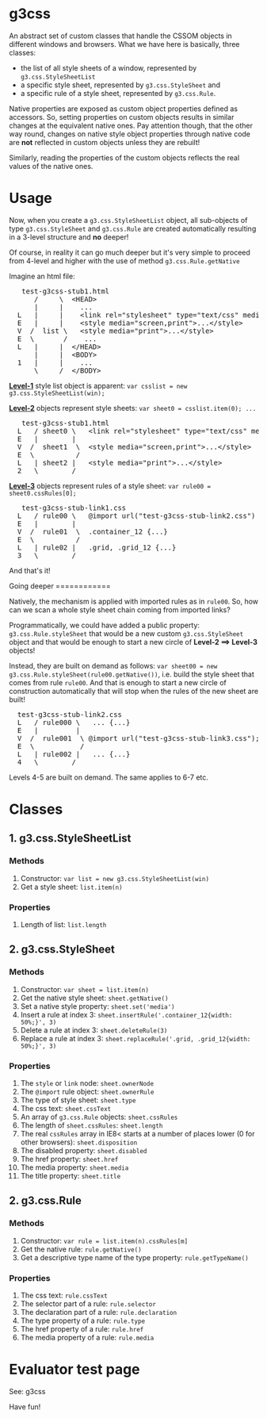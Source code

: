 g3css
=====
An abstract set of custom classes that handle the CSSOM objects in different windows and browsers.
What we have here is basically, three classes:
<ul>
<li>the list of all style sheets of a window, represented by <code>g3.css.StyleSheetList</code></li>
<li>a specific style sheet, represented by <code>g3.css.StyleSheet</code> and</li>
<li>a specific rule of a style sheet, represented by <code>g3.css.Rule</code>.</li>
</ul>
<p>Native properties are exposed as custom object properties defined as accessors. So, setting properties on custom objects results in similar changes at the equivalent native ones. Pay attention though, that the other way round, changes on native style object properties through native code are <b>not</b> reflected in custom objects unless they are rebuilt!</p>
<p>Similarly, reading the properties of the custom objects reflects the real values of the native ones.</p>

Usage
=====
<p>Now, when you create a <code>g3.css.StyleSheetList</code> object, all sub-objects of type  <code>g3.css.StyleSheet</code> and <code>g3.css.Rule</code> are created automatically resulting in a 3-level structure and <b>no</b> deeper!</p>
<p>Of course, in reality it can go much deeper but it's very simple to proceed from 4-level and higher with the use of method <code>g3.css.Rule.getNative</code></p>
<p>Imagine an html file:</p>
<pre>
   test-g3css-stub1.html
      /     \  &lt;HEAD>
      |     |    ...
  L   |     |    &lt;link rel="stylesheet" type="text/css" media="all" href="test-g3css-stub-link1.css" />
  E   |     |    &lt;style media="screen,print">...&lt;/style>
  V  /  list \   &lt;style media="print">...&lt;/style>
  E  \       /    ...
  L   |     |  &lt;/HEAD>
      |     |  &lt;BODY>
  1   |     |    ...
      \     /  &lt;/BODY>
</pre>
<p><b><u>Level-1</u></b> style list object is apparent: <code>var csslist = new g3.css.StyleSheetList(win);</code></p>
<p><b><u>Level-2</u></b> objects represent style sheets: <code>var sheet0 = csslist.item(0); ...</code></p>
<pre>
   test-g3css-stub1.html
  L   / sheet0 \   &lt;link rel="stylesheet" type="text/css" media="all" href="test-g3css-stub-link1.css" />
  E   |        |
  V  /  sheet1  \  &lt;style media="screen,print">...&lt;/style>
  E  \          /
  L   | sheet2 |   &lt;style media="print">...&lt;/style>
  2   \        /
</pre>
<p><b><u>Level-3</u></b> objects represent rules of a style sheet: <code>var rule00 = sheet0.cssRules[0];</code></p>
<pre>
   test-g3css-stub-link1.css
  L   / rule00 \   @import url("test-g3css-stub-link2.css") screen,print;
  E   |        |
  V  /  rule01  \  .container_12 {...}
  E  \          /
  L   | rule02 |   .grid, .grid_12 {...}
  3   \        /
</pre>
<p>And that's it!</p>
Going deeper
============
<p>Natively, the mechanism is applied with imported rules as in <code>rule00</code>. So, how can we scan a whole style sheet chain coming from imported links?</p>
<p>Programmatically, we could have added a public property: <code>g3.css.Rule.styleSheet</code> that would be a new custom <code>g3.css.StyleSheet</code> object and that would be enough to start a new circle of <b>Level-2 ==> Level-3</b> objects!</p>
<p>Instead, they are built on demand as follows: <code>var sheet00 = new g3.css.Rule.styleSheet(rule00.getNative())</code>, i.e. build the style sheet that comes from rule <code>rule00</code>. And that is enough to start a new circle of construction automatically that will stop when the rules of the new sheet are built!</p>
<pre>
  test-g3css-stub-link2.css
  L   / rule000 \   ... {...}
  E   |         |
  V  /  rule001  \ @import url("test-g3css-stub-link3.css");
  E  \           /
  L   | rule002 |   ... {...}
  4   \        /
</pre>
<p>Levels 4-5 are built on demand. The same applies to 6-7 etc.</p>

Classes
=======
<h2>1. g3.css.StyleSheetList</h2>
<h3>Methods</h3>
<ol>
<li>Constructor: <code>var list = new g3.css.StyleSheetList(win)</code></li>
<li>Get a style sheet: <code>list.item(n)</code></li>
</ol>
<h3>Properties</h3>
<ol>
<li>Length of list: <code>list.length</code></li>
</ol>

<h2>2. g3.css.StyleSheet</h2>
<h3>Methods</h3>
<ol>
<li>Constructor: <code>var sheet = list.item(n)</code></li>
<li>Get the native style sheet: <code>sheet.getNative()</code></li>
<li>Set a native style property: <code>sheet.set('media')</code></li>
<li>Insert a rule at index 3: <code>sheet.insertRule('.container_12{width: 50%;}', 3)</code></li>
<li>Delete a rule at index 3: <code>sheet.deleteRule(3)</code></li>
<li>Replace a rule at index 3: <code>sheet.replaceRule('.grid, .grid_12{width: 50%;}', 3)</code></li>
</ol>
<h3>Properties</h3>
<ol>
<li>The <code>style</code> or <code>link</code> node: <code>sheet.ownerNode</code></li>
<li>The <code>@import</code> rule object: <code>sheet.ownerRule</code></li>
<li>The type of style sheet: <code>sheet.type</code></li>
<li>The css text: <code>sheet.cssText</code></li>
<li>An array of <code>g3.css.Rule</code> objects: <code>sheet.cssRules</code></li>
<li>The length of <code>sheet.cssRules</code>: <code>sheet.length</code></li>
<li>The real <code>cssRules</code> array in IE8< starts at a number of places lower (0 for other browsers): <code>sheet.disposition</code></li>
<li>The disabled property: <code>sheet.disabled</code></li>
<li>The href property: <code>sheet.href</code></li>
<li>The media property: <code>sheet.media</code></li>
<li>The title property: <code>sheet.title</code></li>
</ol>

<h2>2. g3.css.Rule</h2>
<h3>Methods</h3>
<ol>
<li>Constructor: <code>var rule = list.item(n).cssRules[m]</code></li>
<li>Get the native rule: <code>rule.getNative()</code></li>
<li>Get a descriptive type name of the type property: <code>rule.getTypeName()</code></li>
</ol>
<h3>Properties</h3>
<ol>
<li>The css text: <code>rule.cssText</code></li>
<li>The selector part of a rule: <code>rule.selector</code></li>
<li>The declaration part of a rule: <code>rule.declaration</code></li>
<li>The type property of a rule: <code>rule.type</code></li>
<li>The href property of a rule: <code>rule.href</code></li>
<li>The media property of a rule: <code>rule.media</code></li>
</ol>

Evaluator test page
===================
See: <link href="http://centurianii.github.io/g3css/">g3css</link>

Have fun!
